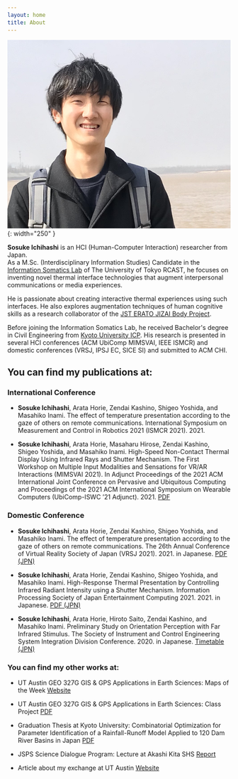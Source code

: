 ```yaml
---
layout: home
title: About
---
```


![profile pic](assets/images/profile1.jpg){: width="250" }  

<b>Sosuke Ichihashi</b> is an HCI (Human-Computer Interaction) researcher from Japan.  <br>
As a M.Sc. (Interdisciplinary Information Studies) Candidate in the [Information Somatics Lab](https://www.star.rcast.u-tokyo.ac.jp) of The University of Tokyo RCAST, he focuses on inventing novel thermal interface technologies that augment interpersonal communications or media experiences.

He is passionate about creating interactive thermal experiences using such interfaces. He also explores augmentation techniques of human cognitive skills as a research collaborator of the [JST ERATO JIZAI Body Project](https://www.jst.go.jp/erato/inami/en/member.html).

Before joining the Information Somatics Lab, he received Bachelor's degree in Civil Engineering from [Kyoto University ICP](https://www.s-ge.t.kyoto-u.ac.jp/int/en). His research is presented in several HCI conferences (ACM UbiComp MIMSVAI, IEEE ISMCR) and domestic conferences (VRSJ, IPSJ EC, SICE SI) and submitted to ACM CHI.


## You can find my publications at:  
### International Conference

- **Sosuke Ichihashi**, Arata Horie, Zendai Kashino, Shigeo Yoshida, and Masahiko Inami. The effect of temperature presentation according to the gaze of others on remote communications. International Symposium on Measurement and Control in Robotics 2021 (ISMCR 2021). 2021.

- **Sosuke Ichihashi**, Arata Horie, Masaharu Hirose, Zendai Kashino, Shigeo Yoshida, and Masahiko Inami. High-Speed Non-Contact Thermal Display Using Infrared Rays and Shutter Mechanism. The First Workshop on Multiple Input Modalities and Sensations for VR/AR Interactions (MIMSVAI 2021). In Adjunct Proceedings of the 2021 ACM International Joint Conference on Pervasive and Ubiquitous Computing and Proceedings of the 2021 ACM International Symposium on Wearable Computers (UbiComp-ISWC ’21 Adjunct). 2021. [PDF](https://doi.org/10.1145/3460418.3480160)
  
### Domestic Conference

- **Sosuke Ichihashi**, Arata Horie, Zendai Kashino, Shigeo Yoshida, and Masahiko Inami. The effect of temperature presentation according to the gaze of others on remote communications. The 26th Annual Conference of Virtual Reality Society of Japan (VRSJ 2021). 2021. in Japanese. [PDF (JPN)](http://conference.vrsj.org/ac2021/program/doc/1G-9.pdf)

- **Sosuke Ichihashi**, Arata Horie, Zendai Kashino, Shigeo Yoshida, and Masahiko Inami. High-Response Thermal Presentation by Controlling Infrared Radiant Intensity using a Shutter Mechanism. Information Processing Society of Japan Entertainment Computing 2021. 2021. in Japanese. [PDF (JPN)](https://ipsj.ixsq.nii.ac.jp/ej/?action=repository_action_common_download&item_id=212594&item_no=1&attribute_id=1&file_no=1)

- **Sosuke Ichihashi**, Arata Horie, Hiroto Saito, Zendai Kashino, and Masahiko Inami. Preliminary Study on Orientation Perception with Far Infrared Stimulus. The Society of Instrument and Control Engineering System Integration Division Conference. 2020. in Japanese. [Timetable (JPN)](https://www.sice-si.org/conf/si2020/SI2020%E6%9A%AB%E5%AE%9A%E3%83%97%E3%83%AD%E3%82%B0%E3%83%A9%E3%83%A01204r2.pdf)
  
### You can find my other works at:

- UT Austin GEO 327G GIS & GPS Applications in Earth Sciences: Maps of the Week [Website](http://courses.geo.utexas.edu/courses/371c/MOW/2018F/lab1/MOW_Lab1.htm)

- UT Austin GEO 327G GIS & GPS Applications in Earth Sciences: Class Project [PDF](https://www.geo.utexas.edu/courses/371c/project/2018F/Ichihashi_GIS_project.pdf)

- Graduation Thesis at Kyoto University: Combinatorial Optimization for Parameter Identification of a Rainfall-Runoff Model Applied to 120 Dam River Basins in Japan [PDF](https://sosucat.github.io/gt_final.pdf)

- JSPS Science Dialogue Program: Lecture at Akashi Kita SHS [Report](https://www.jsps.go.jp/j-sdialogue/data/03_past_lectures/201911/f1114_3457.pdf)

- Article about my exchange at UT Austin [Website](https://www.s-ge.t.kyoto-u.ac.jp/int/en/campuslife/students/blog/ichihashisan)
